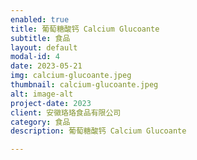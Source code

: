 ```yaml
---
enabled: true
title: 葡萄糖酸钙 Calcium Glucoante
subtitle: 食品
layout: default
modal-id: 4
date: 2023-05-21
img: calcium-glucoante.jpeg
thumbnail: calcium-glucoante.jpeg
alt: image-alt
project-date: 2023
client: 安徽珞珞食品有限公司
category: 食品
description: 葡萄糖酸钙 Calcium Glucoante

---
```

